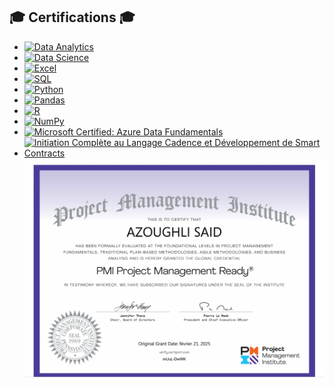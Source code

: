 
## 🎓 Certifications 🎓

- [![Data Analytics](https://img.shields.io/badge/Data%20Analytics-W3Schools-blue)](https://verify.w3schools.com/1PTK90QPX5)
- [![Data Science](https://img.shields.io/badge/Data%20Science-W3Schools-blue)](https://verify.w3schools.com/1PTK1NATS1)
- [![Excel](https://img.shields.io/badge/Excel-W3Schools-blue)](https://verify.w3schools.com/66LAN3K4U)
- [![SQL](https://img.shields.io/badge/SQL-W3Schools-blue)](https://verify.w3schools.com/1OUMWLKWVD)
- [![Python](https://img.shields.io/badge/Python-W3Schools-blue)](https://verify.w3schools.com/1PTK8ZTDWK)
- [![Pandas](https://img.shields.io/badge/Pandas-W3Schools-blue)](https://verify.w3schools.com/1OH56T43K2)
- [![R](https://img.shields.io/badge/R-W3Schools-blue)](https://verify.w3schools.com/66K0O5UEG)
- [![NumPy](https://img.shields.io/badge/NumPy-W3Schools-blue)](https://verify.w3schools.com/1PTK3S1N6Y)
- [![Microsoft Certified: Azure Data Fundamentals](https://img.shields.io/badge/Microsoft_Certified%3A_Azure_Data_Fundamentals-0078D4?logo=Microsoft&logoColor=white)](https://www.credly.com/badges/203992f9-f66d-45a5-9022-0c82e61943d0/public_url)
- [![Initiation Complète au Langage Cadence et Développement de Smart Contracts](https://img.shields.io/badge/Initiation%20Cadence-Smart%20Contracts-blue?logo=flow-blockchain&logoColor=white)](https://us-central1-blockversity-777.cloudfunctions.net/generateTokenFromIdentifier?uniqueId=qQPNKcOSRWWppU4VLV8s-1716555751521)
  ![Project Management](assets/Project-Management_Ready.png)

